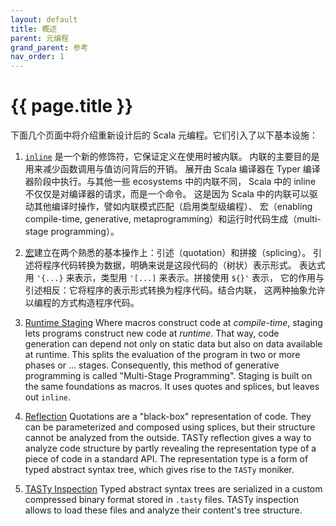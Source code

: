 ```yaml
---
layout: default
title: 概述
parent: 元编程
grand_parent: 参考
nav_order: 1
---
```


# {{ page.title }}

下面几个页面中将介绍重新设计后的 Scala 元编程。它们引入了以下基本设施：

1. [`inline`](./inline.md) 是一个新的修饰符，它保证定义在使用时被内联。
   内联的主要目的是用来减少函数调用与值访问背后的开销。
   展开由 Scala 编译器在 Typer 编译器阶段中执行。与其他一些 ecosystems 中的内联不同，
   Scala 中的 inline 不仅仅是对编译器的请求，而是一个命令。
   这是因为 Scala 中的内联可以驱动其他编译时操作，譬如内联模式匹配（启用类型级编程）、
   宏（enabling compile-time, generative, metaprogramming）和运行时代码生成（multi-stage programming）。

2. [宏](./macros.md)建立在两个熟悉的基本操作上：引述（quotation）和拼接（splicing）。
   引述将程序代码转换为数据，明确来说是这段代码的（树状）表示形式。
   表达式用 `'{...}` 来表示，类型用 `'[...]` 来表示。拼接使用 `${}'` 表示，
   它的作用与引述相反：它将程序的表示形式转换为程序代码。结合内联，
   这两种抽象允许以编程的方式构造程序代码。

3. [Runtime Staging](./staging.md) Where macros construct code at _compile-time_,
   staging lets programs construct new code at _runtime_. That way,
   code generation can depend not only on static data but also on data available at runtime. This splits the evaluation of the program in two or more phases or ...
   stages. Consequently, this method of generative programming is called "Multi-Stage Programming". Staging is built on the same foundations as macros. It uses
   quotes and splices, but leaves out `inline`.

4. [Reflection](./reflection.md) Quotations are a "black-box"
   representation of code. They can be parameterized and composed using
   splices, but their structure cannot be analyzed from the outside. TASTy
   reflection gives a way to analyze code structure by partly revealing the representation type of a piece of code in a standard API. The representation
   type is a form of typed abstract syntax tree, which gives rise to the `TASTy`
   moniker.

5. [TASTy Inspection](./tasty-inspect.md) Typed abstract syntax trees are serialized
   in a custom compressed binary format stored in `.tasty` files. TASTy inspection allows
   to load these files and analyze their content's tree structure.

